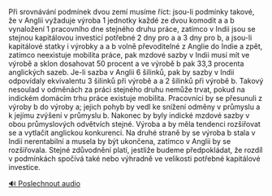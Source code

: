 
Při srovnávání podmínek dvou zemí musíme říct: jsou-li podmínky takové, že v Anglii vyžaduje výroba 1 jednotky každé ze dvou komodit a a b vynaložení 1 pracovního dne stejného druhu práce, zatímco v Indii jsou se stejnou kapitálovou investicí potřebné 2 dny pro a a 3 dny pro b, a jsou-li kapitálové statky i výrobky a a b volně převoditelné z Anglie do Indie a zpět, zatímco neexistuje mobilita práce, pak mzdové sazby v Indii musí mít ve výrobě a sklon dosahovat 50 procent a ve výrobě b pak 33,3 procenta anglických sazeb. Je-li sazba v Anglii 6 šilinků, pak by sazby v Indii odpovídaly ekvivalentu 3 šilinků při výrobě a a 2 šilinků při výrobě b. Takový nesoulad v odměnách za práci stejného druhu nemůže trvat, pokud na indickém domácím trhu práce existuje mobilita. Pracovníci by se přesunuli z výroby b do výroby a; jejich pohyb by vedl ke snížení odměny v průmyslu a k jejímu zvýšení v průmyslu b. Nakonec by byly indické mzdové sazby v obou průmyslových odvětvích stejné. Výroba a by měla tendenci rozšiřovat se a vytlačit anglickou konkurenci. Na druhé straně by se výroba b stala v Indii nerentabilní a musela by být ukončena, zatímco v Anglii by se rozšiřovala. Stejné zdůvodnění platí, jestliže budeme předpokládat, že rozdíl v podmínkách spočívá také nebo výhradně ve velikosti potřebné kapitálové investice.

[🔊 Poslechnout audio](/data/7-paragraphs/audio/chapter_37/para_004-Pi-srovnvn-podmnek-dvou-zem-musme-ct-jso.mp3)
